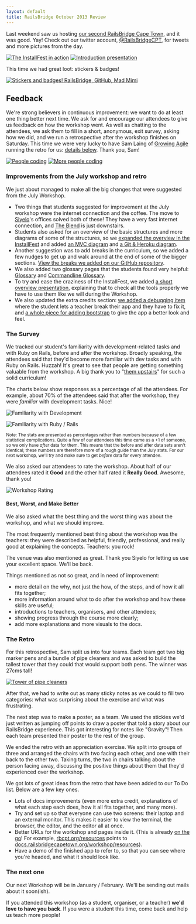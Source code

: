 ```yaml
---
layout: default
title: RailsBridge October 2013 Review
---
```


Last weekend saw us hosting [our second RailsBridge Cape Town](/2013-10.html), and it was good. Yay! Check out our twitter account, [@RailsBridgeCPT](http://twitter.com/railsbridgecpt), for tweets and more pictures from the day.

[![The InstallFest in action](/images/2013-10/thumbs/installfest.jpg)](https://twitter.com/RailsBridgeCPT/status/393779898302881792/photo/1/large)
[![Introduction presentation](/images/2013-10/thumbs/workshop-intro.jpg)](https://twitter.com/rushinbear/status/394000991668170752/photo/1/large)

This time we had great loot: stickers &amp; badges!

[![Stickers and badges! RailsBridge, GitHub, Mad Mimi](/images/2013-10/thumbs/stickers.jpg)](https://twitter.com/ButterflyHdV/status/393778002498420736/photo/1/large)


## Feedback

We're strong believers in continuous improvement: we want to do at least one thing better next time. We ask for and encourage our attendees to give us feedback on how the workshop went. As well as chatting to the attendees, we ask them to fill in a short, anonymous, exit survey, asking how we did, and we run a retrospective after the workshop finishes on Saturday. This time we were very lucky to have Sam Laing of [Growing Agile](http://growingagile.co.za/) running the retro for us: [details below](#the-retro). Thank you, Sam!

[![People coding](/images/2013-10/thumbs/codez.jpg)](https://twitter.com/rushinbear/status/393791603414147072/photo/1/large)
[![More people coding](/images/2013-10/thumbs/moar-codez.jpg)](https://twitter.com/rushinbear/status/394066783751401472/photo/1/large)

### Improvements from the July workshop and retro

We just about managed to make all the big changes that were suggested from the July Workshop.

* Two things that students suggested for improvement at the July workshop were the internet connection and the coffee. The move to [Siyelo](http://siyelo.com/)'s offices solved both of these! They have a very fast internet connection, and [The Blend](https://twitter.com/the_BlendCPT) is just downstairs.
* Students also asked for an overview of the basic structures and more diagrams of some of the structures, so we [expanded the overview in the InstallFest](http://docs.railsbridgecapetown.org/installfest/#step3) and added [an MVC diagram](http://docs.railsbridgecapetown.org/curriculum/img/mvc.svg) and [a Git &amp; Heroku diagram](http://docs.railsbridgecapetown.org/curriculum/img/git-and-heroku.svg).
* Another suggestion was to add breaks in the curriculum, so we added a few nudges to get up and walk around at the end of some of the bigger sections. [View the breaks we added on our GitHub repository](https://github.com/RailsBridge-CapeTown/docs/commit/9a7034e6c6a183166a86c07ef45a40da4612fb31).
* We also added two glossary pages that the students found very helpful: [Glossary](http://docs.railsbridgecapetown.org/installfest/glossary) and [Commandline Glossary](http://docs.railsbridgecapetown.org/installfest/commandline_glossary).
* To try and ease the craziness of the InstallFest, we added [a short overview presentation](http://docs.railsbridgecapetown.org/workshop/overview), explaining that to check all the tools properly we have to use them like we will during the Workshop.
* We also updated the extra credits section: [we added a debugging item](http://docs.railsbridgecapetown.org/curriculum/credits_and_next_steps) where the student lets a teacher break their app and they have to fix it, and [a whole piece for adding bootstrap](http://docs.railsbridgecapetown.org/curriculum/add_bootstrap) to give the app a better look and feel.

### The Survey

We tracked our student's familiarity with development-related tasks and with Ruby on Rails, before and after the workshop. Broadly speaking, the attendees said that they'd become more familiar with dev tasks and with Ruby on Rails. Huzzah! It's great to see that people are getting something valuable from the workshop. A big thank you to "[them upstairs](http://railsbridge.org/)" for such a solid curriculum!

The charts below show responses as a percentage of all the attendees. For example, about 70% of the attendees said that after the workshop, they were *familiar* with development tasks. Nice!

![Familiarity with Development](/images/2013-10/familiarity-with-development.png)

![Familiarity with Ruby / Rails](/images/2013-10/familiarity-with-ruby-rails.png)

<small>Note: The stats are presented as percentages rather than numbers because of a few statistical complications. Quite a few of our attendees this time came as a +1 of someone, so we only have *after* data for them. This means that the before and after data sets aren't identical;  these numbers are therefore more of a rough guide than the July stats. For our next workshop, we'll try and make sure to get *before* data for every attendee.</small>

We also asked our attendees to rate the workshop. About half of our attendees rated it **Good** and the other half rated it **Really Good**. Awesome, thank you!

![Workshop Rating](/images/2013-10/workshop-rating.png)

#### Best, Worst, and Make Better

We also asked what the best thing and the worst thing was about the workshop, and what we should improve.

The most frequently mentioned best thing about the workshop was the teachers: they were described as helpful, friendly, professional, and really good at explaining the concepts. Teachers: you rock!

The venue was also mentioned as great. Thank you Siyelo for letting us use your excellent space. We'll be back.

Things mentioned as not so great, and in need of improvement:

* more detail on the why, not just the how, of the steps, and of how it all fits together;
* more information around what to do after the workshop and how these skills are useful;
* introductions to teachers, organisers, and other attendees;
* showing progress through the course more clearly;
* add more explanations and more visuals to the docs.



<h3 id="the-retro">The Retro</h3>

For this retrospective, Sam split us into four teams. Each team got two big marker pens and a bundle of pipe cleaners and was asked to build the tallest tower that they could that would support both pens. The winner was 27cms tall!

[![Tower of pipe cleaners](/images/2013-10/thumbs/retro.jpg)](https://twitter.com/ConcettaIsolano/status/394106605572091904/photo/1/large)

After that, we had to write out as many sticky notes as we could to fill two categories: what was surprising about the exercise and what was frustrating.

The next step was to make a poster, as a team. We used the stickies we'd just written as jumping off points to draw a poster that told a story about our RailsBridge experience. This got interesting for notes like "Gravity"! Then each team presented their poster to the rest of the group.

We ended the retro with an appreciation exercise. We split into groups of three and arranged the chairs with two facing each other, and one with their back to the other two. Taking turns, the two in chairs talking about the person facing away, discussing the positive things about them that they'd experienced over the workshop.

We got lots of great ideas from the retro that have been added to our To Do list. Below are a few key ones.

* Lots of docs improvements (even more extra credit, explanations of what each step each does, how it all fits together, and many more).
* Try and set up so that everyone can use two screens: their laptop and an external monitor. This makes it easier to view the terminal, the browser, the editor, and the editor all at once.
* Better URLs for the workshop and pages inside it. (This is already [on the go](https://github.com/RailsBridge-CapeTown/ShortURLs/tree/gh-pages)! For example, [rbcpt.org/resources](http://rbcpt.org/resources) points to [docs.railsbridgecapetown.org/workshop/resources](http://docs.railsbridgecapetown.org/workshop/resources)).
* Have a demo of the finished app to refer to, so that you can see where you're headed, and what it should look like.




### The next one

Our next Workshop will be in January / February. We'll be sending out mails about it soon(ish).

If you attended this workshop (as a student, organiser, or a teacher) **we'd love to have you back**. If you were a student this time, come back and help us teach more people!